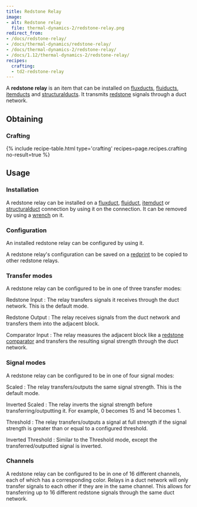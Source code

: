 ```yaml
---
title: Redstone Relay
image:
- alt: Redstone relay
  file: thermal-dynamics-2/redstone-relay.png
redirect_from:
- /docs/redstone-relay/
- /docs/thermal-dynamics/redstone-relay/
- /docs/thermal-dynamics-2/redstone-relay/
- /docs/1.12/thermal-dynamics-2/redstone-relay/
recipes:
  crafting:
  - td2-redstone-relay
---
```


A **redstone relay** is an item that can be installed on
[fluxducts](/docs/1.12/thermal-dynamics/fluxducts/), [fluiducts](/docs/1.12/thermal-dynamics/fluiduct/),
[itemducts](/docs/1.12/thermal-dynamics/itemduct/) and [structuralducts](/docs/1.12/thermal-dynamics/structuralduct/). It
transmits [redstone](https://minecraft.gamepedia.com/Redstone) signals through a
duct network.


Obtaining
--------

### Crafting
{% include recipe-table.html type='crafting' recipes=page.recipes.crafting no-result=true %}


Usage
-----

### Installation
A redstone relay can be installed on a [fluxduct](/docs/1.12/thermal-dynamics/fluxducts/),
[fluiduct](/docs/1.12/thermal-dynamics/fluiduct/), [itemduct](/docs/1.12/thermal-dynamics/itemduct/) or
[structuralduct](/docs/1.12/thermal-dynamics/structuralduct/) connection by using it on the
connection. It can be removed by using a [wrench](/docs/1.12/wrenches/) on it.

### Configuration
An installed redstone relay can be configured by using it.

A redstone relay's configuration can be saved on a [redprint](/docs/1.12/thermal-foundation/redprint/)
to be copied to other redstone relays.

### Transfer modes
A redstone relay can be configured to be in one of three transfer modes:

Redstone Input
: The relay transfers signals it receives through the duct network. This is the
default mode.

Redstone Output
: The relay receives signals from the duct network and transfers them into the
adjacent block.

Comparator Input
: The relay measures the adjacent block like a [redstone
comparator](https://minecraft.gamepedia.com/Redstone_Comparator) and transfers
the resulting signal strength through the duct network.

### Signal modes
A redstone relay can be configured to be in one of four signal modes:

Scaled
: The relay transfers/outputs the same signal strength. This is the default
mode.

Inverted Scaled
: The relay inverts the signal strength before transferring/outputting it. For
example, 0 becomes 15 and 14 becomes 1.

Threshold
: The relay transfers/outputs a signal at full strength if the signal strength
is greater than or equal to a configured threshold.

Inverted Threshold
: Similar to the Threshold mode, except the transferred/outputted signal is
inverted.

### Channels
A redstone relay can be configured to be in one of 16 different channels, each
of which has a corresponding color. Relays in a duct network will only transfer
signals to each other if they are in the same channel. This allows for
transferring up to 16 different redstone signals through the same duct network.
